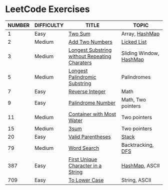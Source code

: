 # LeetCode Exercises

| NUMBER | DIFFICULTY | TITLE                                                        | TOPIC                                                        |
| ------ | ---------- | ------------------------------------------------------------ | ------------------------------------------------------------ |
| 1      | Easy       | [Two Sum](01-Two-Sum/)                                       | Array, [HashMap](../Abstract-Data-Type/Map/)                 |
| 2      | Medium     | [Add Two Numbers](02-Add-Two-Numbers/)                       | [Licked List](../Abstract-Data-Type/List/LinkedList.md)      |
| 3      | Medium     | [Longest Substring without Repeating Charaters](03-Longest-Substring-Without-Repeating-Char/) | Sliding Window, [HashMap](../Abstract-Data-Type/Map/)        |
| 5      | Medium     | [Longest Palindromic Substring](05-Longest-Palindromic-Substring/) | Palindromes                                                  |
| 7      | Easy       | [Reverse Integer](07-Reverse-Integer/)                       | Math                                                         |
| 9      | Easy       | [Palindrome Number](09-Palindrome-Number/)                   | Math, Two pointers                                           |
| 11     | Medium     | [Container with Most Water](11-Container-with-Most-Water/)   | Two pointers                                                 |
| 15     | Medium     | [3sum](15-3sum/)                                             | Two pointers                                                 |
| 20     | Easy       | [Valid Parentheses](20-Valid-Parentheses/)                   | [Stack](../Abstract-Data-Type/Stack/)                        |
| 79     | Medium     | [Word Search](79-Word-Search/)                               | Backtracking, [DFS](../Search/README.md/#Depth-First-Search) |
| 387    | Easy       | [First Unique Character in a String](387-First-Unique-Character-In-String/) | [HashMap](../Abstract-Data-Type/Map/), ASCII                 |
| 709    | Easy       | [To Lower Case](709-To-Lower-Case/)                          | String, ASCII                                                |

